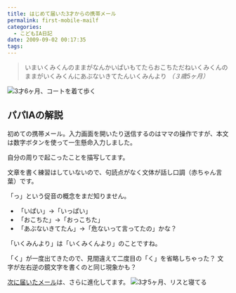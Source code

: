 ```yaml
---
title: はじめて届いた3才からの携帯メール
permalink: first-mobile-mailf
categories:
  - こどもIA日記
date: 2009-09-02 00:17:35
tags:
---
```


> いまいくみくんのままがなんかいぱいもてたらおこちただねいくみくんのままがいくみくんにあぶないきてたんいくみんより
_（３歳5ヶ月）_

![3才6ヶ月、コートを着て歩く](/images/ia-kid/20031221-3sai-walking.png)
<!-- more -->

## パパIAの解説

初めての携帯メール。入力画面を開いたり送信するのはママの操作ですが、本文は数字ボタンを使って一生懸命入力しました。

自分の周りで起こったことを描写してます。

文章を書く練習はしていないので、句読点がなく文体が話し口調（赤ちゃん言葉）です。

「っ」という促音の概念をまだ知りません。

* 「いぱい」→「いっぱい」
* 「おこちた」→「おっこちた」
* 「あぶないきてたん」→「危ないって言ってたの」かな？

「いくみんより」は「いくみくんより」のことですね。

「く」が一度出てきたので、見間違えて二度目の「く」を省略しちゃった？
文字が左右逆の鏡文字を書くのと同じ現象かも？

[次に届いたメール](/news/mail-from-3years-child/)は、さらに進化してます。
![3才5ヶ月、リスと寝てる](/images/ia-kid/20040114-3sai-sleeping.png)